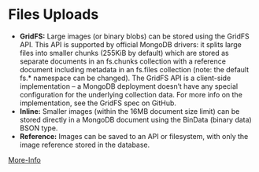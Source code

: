 # Files Uploads

<ul>
<li>
 <b>GridFS:</b> Large images (or binary blobs) can be stored using the GridFS API. This API is supported by official MongoDB drivers: it splits large files into smaller chunks (255KiB by default) which are stored as separate documents in an fs.chunks collection with a reference document including metadata in an fs.files collection (note: the default fs.* namespace can be changed). The GridFS API is a client-side implementation – a MongoDB deployment doesn’t have any special configuration for the underlying collection data. For more info on the implementation, see the GridFS spec on GitHub.
</li>

<li>
<b>Inline:</b> Smaller images (within the 16MB document size limit) can be stored directly in a MongoDB document using the BinData (binary data) BSON type.
</li>
<li>
<b>Reference:</b> Images can be saved to an API or filesystem, with only the image reference stored in the database.
</li>
</ul>

<a href="https://www.mongodb.com/community/forums/t/process-of-storing-images-in-mongodb/15093"> More-Info </a>
